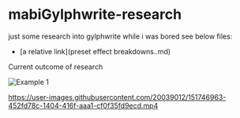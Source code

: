 # mabiGylphwrite-research
just some research into gylphwrite while i was bored
see below files:
- [a relative link](preset effect breakdowns..md)


Current outcome of research



![Example 1](https://user-images.githubusercontent.com/20039012/151746858-62088e48-4ee9-4c16-a79a-c1707380168e.jpg)


https://user-images.githubusercontent.com/20039012/151746963-452fd78c-1404-416f-aaa1-cf0f35fd9ecd.mp4


